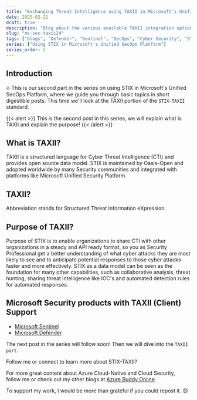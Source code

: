 ```yaml
---
title: "Exchanging Threat Intelligence using TAXII in Microsoft's Unified Security Operations Platform"
date: 2025-02-21
draft: true
description: "Blog about the various available TAXII integration options within Microsoft's Unified SecOps Platform products."
slug: "ms-sec-taxii24"
tags: ["blogs", "Defender", "Sentinel", "SecOps", "Cyber Security", "STIX", "TAXII", "Unified"]
series: ["Using STIX in Microsoft's Unified SecOps Platform"]
series_order: 2
---
```


## Introduction

🔥 This is our second part in the series on using STIX in Microsoft's Unified SecOps Platform, where we guide you through basic topics in short digestible posts. This time we'll look at the TAXII portion of the `STIX-TAXII` standard.


{{< alert >}}
This is the second post in this series, we will explain what is TAXII and explain the purpose!
{{< /alert >}}

## What is TAXII?

TAXII is a structured language for Cyber Threat Intelligence (CTI) and provides open source data model. STIX is maintained by Oasis-Open and adopted worldwide by many Security communities and integrated with platforms like Microsoft Unified Security Platform.

## TAXII?

Abbreviation stands for Structured Threat Information eXpression. 

## Purpose of TAXII?

Purpose of STIX is to enable organizations to share CTI with other organizations in a steady and API ready format, so you as Security Professional get a better understanding of what cyber attacks they are most likely to see and to anticipate potential responses to those cyber attacks faster and more effectively. STIX as a data model can be seen as the foundation for many other capabilities, such as collaborative analysis, threat hunting, sharing threat intelligence like IOC's and automated detection rules for automated responses.

## Microsoft Security products with TAXII (Client) Support

- [Microsoft Sentinel](https://learn.microsoft.com/en-us/azure/sentinel/)
- [Microsoft Defender](https://learn.microsoft.com/en-us/unified-secops-platform/threat-intelligence-overview/)

The next post in the series will follow soon! Then we will dive into the `TAXII part`.

Follow me or connect to learn more about STIX-TAXII?

For more great content about Azure Cloud-Native and Cloud Security, follow me or check out my other blogs at [Azure Buddy Online](https://azurebuddy.online).

To support my work, I would be more than grateful if you could repost it. 😊
